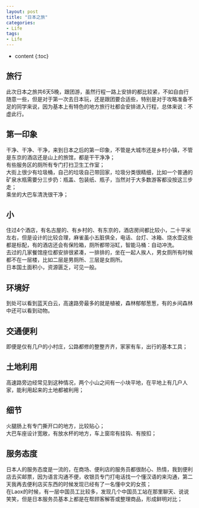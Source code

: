 ```yaml
---
layout: post
title: "日本之旅"
categories:
- Life
tags:
- Life
---
```


* content
{:toc}

## 旅行
此次日本之旅共6天5晚，跟团游，虽然行程一路上安排的都比较紧，不如自由行随意一些，但是对于第一次去日本玩，还是跟团要合适些，特别是对于攻略准备不足的同学来说，因为基本上有特色的地方旅行社都会安排进入行程，总体来说：不虚此行。  

## 第一印象
干净、干净、干净，来到日本之后的第一印象，不管是大城市还是乡村小镇，不管是东京的酒店还是山上的旅馆，都是干干净净；  
有些服务区的厕所有专门打扫卫生工作室；  
大街上很少有垃圾桶，自己的垃圾自己带回家，垃圾分类很精细，比如一个普通的矿泉水瓶需要分三步扔：瓶盖、包装纸、瓶子，当然对于大多数游客都没按这三步走；  
乘坐的大巴车清洗很干净；  

## 小
住过4个酒店，有名古屋的、有乡村的、有东京的，酒店房间都比较小，二十平米左右，但是设计的比较合理，麻雀虽小五脏俱全，电话、台灯、冰箱、烧水壶这些都是标配，有的酒店还会有保险箱，厕所都带浴缸，智能马桶：自动冲洗。  
去过的几家餐馆座位都安排很紧凑，一排排的，坐在一起人挨人，男女厕所有时候都不在一层楼，比如二层是男厕所、三层是女厕所。  
日本国土面积小，资源匮乏，可见一般。  

## 环境好
到处可以看到蓝天白云，高速路旁最多的就是植被，森林郁郁葱葱，有的乡间森林中还可以看到动物。  

## 交通便利
即便是仅有几户的小村庄，公路都修的整整齐齐，家家有车，出行的基本工具；  

## 土地利用
高速路旁边经常见到这种情况，两个小山之间有一小块平地，在平地上有几户人家，能利用起来的土地都被利用；  

## 细节
火腿肠上有专门撕开口的地方，比较贴心；  
大巴车座设计宽敞，有放水杯的地方，车上窗帘有挂钩、有按扣；  

## 服务态度
日本人的服务态度是一流的，在商场、便利店的服务员都很耐心、热情，我到便利店去买邮票，因为语言沟通不便，收银员专门打电话找一个懂汉语的来沟通，第二天我再去便利店买东西的时候发现已经有了一名懂中文的女孩；  
在Laox的时候，有一层中国员工比较多，发现几个中国员工站在那里聊天、说说笑笑，但是日本服务员基本上都是在帮顾客解答或整理商品，形成鲜明对比；  
